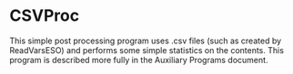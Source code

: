 # CSVProc

This simple post processing program uses .csv files (such as created by ReadVarsESO) and performs some simple statistics on the contents. This program is described more fully in the Auxiliary Programs document.